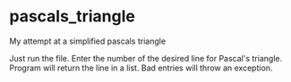 # pascals_triangle
My attempt at a simplified pascals triangle

Just run the file. Enter the number of the desired line for Pascal's triangle. Program will return the line in a list. Bad entries will throw an exception.
